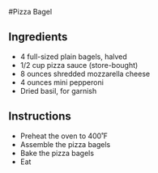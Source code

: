 #Pizza Bagel
## Ingredients 
* 4 full-sized plain bagels, halved
* 1/2 cup pizza sauce (store-bought)
* 8 ounces shredded mozzarella cheese
* 4 ounces mini pepperoni
* Dried basil, for garnish

## Instructions
* Preheat the oven to 400˚F
* Assemble the pizza bagels
* Bake the pizza bagels
* Eat
